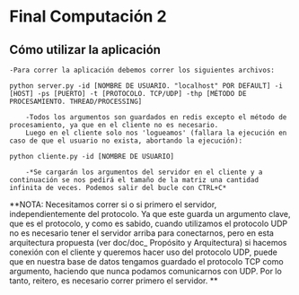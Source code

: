# Final Computación 2

## Cómo utilizar la aplicación

    -Para correr la aplicación debemos correr los siguientes archivos:

```
python server.py -id [NOMBRE DE USUARIO. "localhost" POR DEFAULT] -i [HOST] -ps [PUERTO] -t [PROTOCOLO. TCP/UDP] -thp [MÉTODO DE PROCESAMIENTO. THREAD/PROCESSING]
```

        -Todos los argumentos son guardados en redis excepto el método de procesamiento, ya que en el cliente no es necesario.
        Luego en el cliente solo nos 'logueamos' (fallara la ejecución en caso de que el usuario no exista, abortando la ejecución):

```
python cliente.py -id [NOMBRE DE USUARIO]
```

        -*Se cargarán los argumentos del servidor en el cliente y a continuación se nos pedirá el tamaño de la matriz una cantidad infinita de veces. Podemos salir del bucle con CTRL+C*

**NOTA: Necesitamos correr si o si primero el servidor, independientemente del protocolo. Ya que este guarda un argumento clave, que es el protocolo, y como es sabido, cuando utilizamos el protocolo UDP no es necesario tener el servidor arriba para conectarnos, pero en esta arquitectura propuesta (ver doc/doc_ Propósito y Arquitectura) si hacemos conexión con el cliente y queremos hacer uso del protocolo UDP, puede que en nuestra base de datos tengamos guardado el protocolo TCP como argumento, haciendo que nunca podamos comunicarnos con UDP. Por lo tanto, reitero, es necesario correr primero el servidor. **

